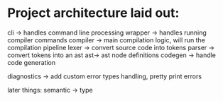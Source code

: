 # Project architecture laid out:

cli -> handles command line processing
wrapper -> handles running compiler commands
compiler -> main compilation logic, will run the compilation pipeline
lexer -> convert source code into tokens
parser -> convert tokens into an ast
ast-> ast node definitions
codegen -> handle code generation

diagnostics -> add custom error types handling, pretty print errors

later things:
semantic -> type
